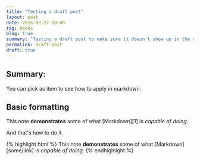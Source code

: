```yaml
---
title: "Testing a draft post"
layout: post
date: 2016-02-27 10:00
tag: books
blog: true
summary: "Testing a draft post to make sure it doesn't show up in the main list of blog posts"
permalink: draft-post
draft: true
---
```


## Summary:

You can pick as item to see how to apply in markdown.

## Basic formatting

This note **demonstrates** some of what [Markdown][1] is *capable of doing*.

And that's how to do it.

{% highlight html %}
This note **demonstrates** some of what [Markdown][some/link] is *capable of doing*.
{% endhighlight %}
